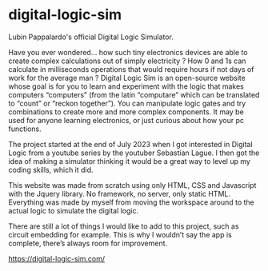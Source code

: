 # digital-logic-sim
Lubin Pappalardo's official Digital Logic Simulator.

Have you ever wondered… how such tiny electronics devices are able to create complex calculations out of simply electricity ? How 0 and 1s can calculate in milliseconds operations that would require hours if not days of work for the average man ?
Digital Logic Sim is an open-source website whose goal is for you to learn and experiment with the logic that makes computers “computers” (from the latin “computare” which can be translated to “count” or “reckon together”). You can manipulate logic gates and try combinations to create more and more complex components. It may be used for anyone learning electronics, or just curious about how your pc functions.

The project started at the end of July 2023 when I got interested in Digital Logic from a youtube series by the youtuber Sebastian Lague. I then got the idea of making a simulator thinking it would be a great way to level up my coding skills, which it did.

This website was made from scratch using only HTML, CSS and Javascript with the Jquery library. No framework, no server, only static HTML. 
Everything was made by myself from moving the workspace around to the actual logic to simulate the digital logic.

There are still a lot of things I would like to add to this project, such as circuit embedding for example. This is why I wouldn’t say the app is complete, there’s always room for improvement.


https://digital-logic-sim.com/
